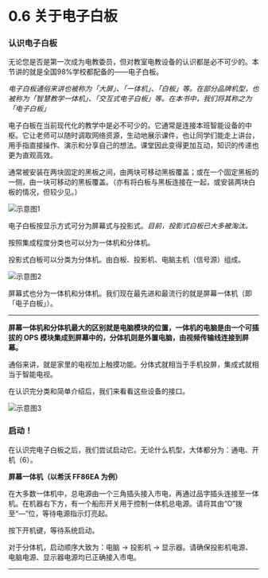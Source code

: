 # 0.6 关于电子白板

### 认识电子白板

无论您是否是第一次成为电教委员，但对教室电教设备的认识都是必不可少的。本节讲的就是全国98%学校都配备的——电子白板。

*电子白板通俗来讲也被称为「大屏」、「一体机」、「白板」等。在部分品牌机型，也被称为「智慧教学一体机」、「交互式电子白板」等。在本书中，我们将其称之为「电子白板」*

电子白板在当前现代化的教学中是必不可少的。它通常是连接本班智能设备的中枢。它让老师可以随时调取网络资源，生动地展示课件，也让同学们能走上讲台，用手指直接操作、演示和分享自己的想法。课堂因此变得更加互动，知识的传递也更为直观高效。

通常被安装在两块固定的黑板之间，由两块可移动黑板覆盖；或在一个固定黑板的一侧，由一块可移动的黑板覆盖。（亦有将白板与黑板连接在一起，或安装两块白板的情况，但较少见。）

![示意图1](/images/writeboard/2.jpg)

电子白板按显示方式可分为屏幕式与投影式。*目前，投影式白板已大多被淘汰。*

按照集成程度分类也可以分为一体机和分体机。

投影式白板可以分类为分体机。由白板、投影机、电脑主机（信号源）组成。

![示意图2](/images/writeboard/1.png)

屏幕式也分为一体机和分体机。我们现在最先进和最流行的就是屏幕一体机（即「电子白板」）。

---

**屏幕一体机和分体机最大的区别就是电脑模块的位置，一体机的电脑是由一个可插拔的 OPS 模块集成到屏幕中的，分体机则是外置电脑，由视频传输线连接到屏幕。**

通俗来讲，就是家里的电视加上触摸功能。分体式就相当于手机投屏，集成式就相当于智能电视。

在认识完分类和简单介绍后，我们来看看这些设备的接口。

![示意图3](/images/writeboard/3.jpg)

### 启动！

在认识完电子白板之后，我们尝试启动它。无论什么机型，大体都分为：通电、开机（6）。

**屏幕一体机（以希沃 FF86EA 为例）**

在大多数一体机中，总电源由一个三角插头接入市电，再通过品字插头连接至一体机。在机器右下方，有一个船形开关用于控制一体机总电源。请将其由“O”拨至“—”位，等待电源指示灯亮起。

按下开机键，等待系统启动。

对于分体机，启动顺序大致为：电脑 → 投影机 → 显示器。请确保投影机电源、电脑电源、显示器电源均已正确接入市电。

---